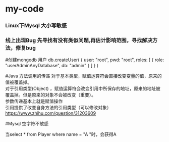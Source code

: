 # my-code
### Linux下Mysql 大小写敏感
### 线上出现Bug 先寻找有没有类似问题,再估计影响范围，寻找解决方法，修复bug

#创建mongodb 用户
db.createUser(
   {
     user: "root",
     pwd: "root",
     roles: [ { role: "userAdminAnyDatabase", db: "admin" } ]
   }
 )


#Java
方法调用的传递
对于基本类型，赋值运算符会直接改变变量的值，原来的值被覆盖掉。  
对于引用类型(Object) ，赋值运算符会改变引用中所保存的地址，原来的地址被覆盖掉。但是原来的对象不会被改变（重要）。  
参数传递基本上就是赋值操作  
引用提供了改变自身方法的引用类型（可以修改对象） 
https://www.zhihu.com/question/31203609

#Mysql 空字符不敏感

当select * from Player where name = "A "时，会获得A
